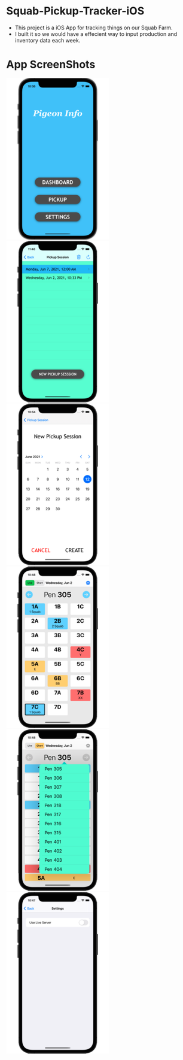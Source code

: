 # Squab-Pickup-Tracker-iOS
 - This project is a iOS App for tracking things on our Squab Farm.
 - I built it so we would have a effecient way to input production and inventory data each week.

# App ScreenShots
<img src="https://github.com/codercodyc/Squab-Pickup-Tracker-iOS/blob/main/Images/Home_Screen.png?raw=true" alt ="Home Screen" width="275"><img src="https://github.com/codercodyc/Squab-Pickup-Tracker-iOS/blob/main/Images/Session_Picker.png?raw=true" alt ="Load Session Screen" width="275"><img src="https://github.com/codercodyc/Squab-Pickup-Tracker-iOS/blob/main/Images/Date_Picker.png?raw=true" alt ="Date Picker Screen" width="275"><img src="https://github.com/codercodyc/Squab-Pickup-Tracker-iOS/blob/main/Images/Pickup_Grid.png?raw=true" alt ="Pickup Grid Screen" width="275"><img src="https://github.com/codercodyc/Squab-Pickup-Tracker-iOS/blob/main/Images/Pen_Selector.png?raw=true" alt ="Pen Selector Screen" width="275"><img src="https://github.com/codercodyc/Squab-Pickup-Tracker-iOS/blob/main/Images/Settings.png?raw=true" alt ="Settings Screen" width="275">

<vid src = "https://github.com/codercodyc/Squab-Pickup-Tracker-iOS/blob/main/Images/Home_Screen.png?type=video/mp4" alt="App Video">
